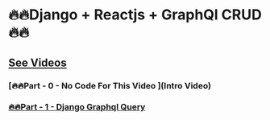 # 🔥🔥Django + Reactjs + GraphQl CRUD🔥🔥

<!-- ### [🔥🔥Part - 0 -  ]() -->

## [See Videos](https://www.youtube.com/playlist?list=PLsC9YeVUTz3-YuHLkA2Kx5TqaPEHioldV)
### [🔥🔥Part - 0 - No Code For This Video ](Intro Video)
### [🔥🔥Part - 1 - Django Graphql Query ](https://github.com/codewithrafiq/Django-Reactjs-GraphQL/tree/c7d22b0cc89a7f763e3911df456511197b4f7a91)
